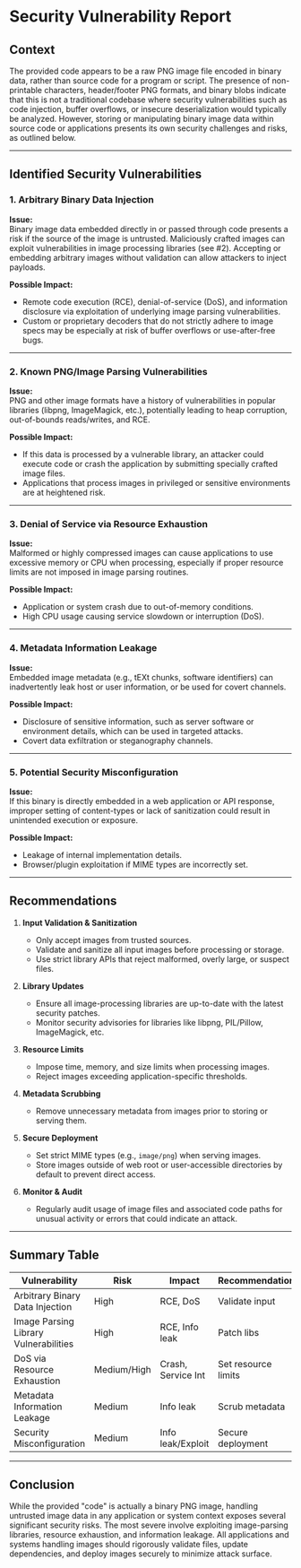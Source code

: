 # Security Vulnerability Report

## Context

The provided code appears to be a raw PNG image file encoded in binary data, rather than source code for a program or script. The presence of non-printable characters, header/footer PNG formats, and binary blobs indicate that this is not a traditional codebase where security vulnerabilities such as code injection, buffer overflows, or insecure deserialization would typically be analyzed. However, storing or manipulating binary image data within source code or applications presents its own security challenges and risks, as outlined below.

---

## Identified Security Vulnerabilities

### 1. **Arbitrary Binary Data Injection**

**Issue:**  
Binary image data embedded directly in or passed through code presents a risk if the source of the image is untrusted. Maliciously crafted images can exploit vulnerabilities in image processing libraries (see #2). Accepting or embedding arbitrary images without validation can allow attackers to inject payloads.

**Possible Impact:**  
- Remote code execution (RCE), denial-of-service (DoS), and information disclosure via exploitation of underlying image parsing vulnerabilities.
- Custom or proprietary decoders that do not strictly adhere to image specs may be especially at risk of buffer overflows or use-after-free bugs.

---

### 2. **Known PNG/Image Parsing Vulnerabilities**

**Issue:**  
PNG and other image formats have a history of vulnerabilities in popular libraries (libpng, ImageMagick, etc.), potentially leading to heap corruption, out-of-bounds reads/writes, and RCE.

**Possible Impact:**  
- If this data is processed by a vulnerable library, an attacker could execute code or crash the application by submitting specially crafted image files.
- Applications that process images in privileged or sensitive environments are at heightened risk.

---

### 3. **Denial of Service via Resource Exhaustion**

**Issue:**  
Malformed or highly compressed images can cause applications to use excessive memory or CPU when processing, especially if proper resource limits are not imposed in image parsing routines.

**Possible Impact:**  
- Application or system crash due to out-of-memory conditions.
- High CPU usage causing service slowdown or interruption (DoS).

---

### 4. **Metadata Information Leakage**

**Issue:**  
Embedded image metadata (e.g., tEXt chunks, software identifiers) can inadvertently leak host or user information, or be used for covert channels.

**Possible Impact:**  
- Disclosure of sensitive information, such as server software or environment details, which can be used in targeted attacks.
- Covert data exfiltration or steganography channels.

---

### 5. **Potential Security Misconfiguration**

**Issue:**  
If this binary is directly embedded in a web application or API response, improper setting of content-types or lack of sanitization could result in unintended execution or exposure.

**Possible Impact:**  
- Leakage of internal implementation details.
- Browser/plugin exploitation if MIME types are incorrectly set.

---

## Recommendations

1. **Input Validation & Sanitization**
   - Only accept images from trusted sources.
   - Validate and sanitize all input images before processing or storage.
   - Use strict library APIs that reject malformed, overly large, or suspect files.

2. **Library Updates**
   - Ensure all image-processing libraries are up-to-date with the latest security patches.
   - Monitor security advisories for libraries like libpng, PIL/Pillow, ImageMagick, etc.

3. **Resource Limits**
   - Impose time, memory, and size limits when processing images.
   - Reject images exceeding application-specific thresholds.

4. **Metadata Scrubbing**
   - Remove unnecessary metadata from images prior to storing or serving them.

5. **Secure Deployment**
   - Set strict MIME types (e.g., `image/png`) when serving images.
   - Store images outside of web root or user-accessible directories by default to prevent direct access.

6. **Monitor & Audit**
   - Regularly audit usage of image files and associated code paths for unusual activity or errors that could indicate an attack.

---

## Summary Table

| Vulnerability                         | Risk        | Impact             | Recommendation            |
|----------------------------------------|-------------|--------------------|---------------------------|
| Arbitrary Binary Data Injection        | High        | RCE, DoS           | Validate input            |
| Image Parsing Library Vulnerabilities  | High        | RCE, Info leak     | Patch libs                |
| DoS via Resource Exhaustion            | Medium/High | Crash, Service Int | Set resource limits       |
| Metadata Information Leakage           | Medium      | Info leak          | Scrub metadata            |
| Security Misconfiguration              | Medium      | Info leak/Exploit  | Secure deployment         |

---

## Conclusion

While the provided "code" is actually a binary PNG image, handling untrusted image data in any application or system context exposes several significant security risks. The most severe involve exploiting image-parsing libraries, resource exhaustion, and information leakage. All applications and systems handling images should rigorously validate files, update dependencies, and deploy images securely to minimize attack surface.